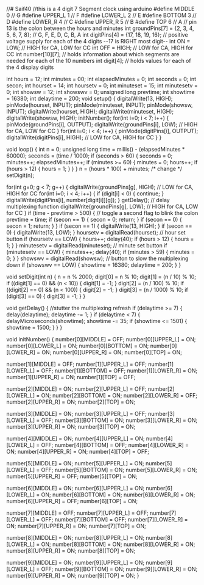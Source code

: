 //# Saif40
//this is a 4 digit 7 Segment clock using arduino 
#define MIDDLE 0 // G
#define UPPER_L 1 // F
#define LOWER_L 2 // E
#define BOTTOM 3 // D
#define LOWER_R 4 // C
#define UPPER_R 5 // B
#define TOP 6 // A
// pin 13 is the colon between the hours and minutes
int groundPins[7] = {2, 3, 4, 5, 6, 7, 8}; // G, F, E, D, C, B, A
int digitPins[4] = {17, 18, 19, 16}; // positive voltage supply for each of the 4 digits --17 is RIGHT most digit--
int ON = LOW; // HIGH for CA, LOW for CC
int OFF = HIGH; // LOW for CA, HIGH for CC
int number[10][7]; // holds information about which segments are needed for each of the 10 numbers
int digit[4]; // holds values for each of the 4 display digits

int hours = 12;
int minutes = 00;
int elapsedMinutes = 0;
int seconds = 0;
int secon;
int hourset = 14;
int hoursetv = 0;
int minuteset = 15;
int minutesetv = 0;
int showsw = 12;
int showswv = 0;
unsigned long prevtime;
int showtime = 16380;
int delaytime = 200;
void setup()
{
  digitalWrite(13, HIGH);
  pinMode(hourset, INPUT);
  pinMode(minuteset, INPUT);
  pinMode(showsw, INPUT);
  digitalWrite(hourset, HIGH);
  digitalWrite(minuteset, HIGH);
  digitalWrite(showsw, HIGH);
  initNumber();
  for(int i=0; i < 7; i++) {
    pinMode(groundPins[i], OUTPUT);
    digitalWrite(groundPins[i], LOW); // HIGH for CA, LOW for CC
  }
  for(int i=0; i < 4; i++) {
    pinMode(digitPins[i], OUTPUT);
    digitalWrite(digitPins[i], HIGH); // LOW for CA, HIGH for CC
  }
}

void loop() {
  int n = 0;
  unsigned long time = millis() - (elapsedMinutes * 60000);
  seconds = (time / 1000);
  if (seconds > 60) {
    seconds = 0;
    minutes++;
    elapsedMinutes++;
    if (minutes >= 60) {
      minutes = 0;
      hours++;
      if (hours > 12) {
        hours = 1;
      }
    }
  }
  n = (hours * 100) + minutes;   /* change  */
  setDigit(n);

  for(int g=0; g < 7; g++) {
    digitalWrite(groundPins[g], HIGH); // LOW for CA, HIGH for CC
    for(int i=0; i < 4; i++) {
      if (digit[i] < 0) {
        continue;
      }
      digitalWrite(digitPins[i], number[digit[i]][g]);
    }
    getDelay(); // delay multiplexing function
    digitalWrite(groundPins[g], LOW); // HIGH for CA, LOW for CC
  }
  if (time - prevtime > 500) { // toggle a second flag to blink the colon
    prevtime = time;
    if (secon == 1) {
      secon = 0;
      return;
    }
    if (secon == 0) {
      secon = 1;
      return;
    }
  }
if (secon == 1) {
  digitalWrite(13, HIGH);
}
if (secon == 0) {
  digitalWrite(13, LOW);
}
hoursetv = digitalRead(hourset); // hour set button
if (hoursetv == LOW) {
hours++;
delay(40);
if (hours > 12) {
  hours = 1;
}
}
minutesetv = digitalRead(minuteset); // minute set button
if (minutesetv == LOW) {
minutes++;
delay(40);
if (minutes > 59) {
  minutes = 0;
}
}
showswv = digitalRead(showsw); // button to slow the multiplexing down
if (showswv == LOW) {
showtime = 16380;
delaytime = 200;
}
}

void setDigit(int n) {
  n = n % 2000;
  digit[0] = n % 10;
  digit[1] = (n / 10) % 10;
  if ((digit[1] == 0) && (n < 10)) {
    digit[1] = -1;
  }
  digit[2] = (n / 100) % 10;
  if ((digit[2] == 0) && (n < 100)) {
    digit[2] = -1;
  }
  digit[3] = (n / 1000) % 10;
  if (digit[3] == 0) {
    digit[3] = -1;
  }
}

void getDelay() { //stutter the multiplexing refresh
  if (delaytime >= 7) {
  delay(delaytime);
  delaytime -= 1;
}
  if (delaytime < 7) {
  delayMicroseconds(showtime);
  showtime -= 35;
  if (showtime <= 1501) {
  showtime = 1500;
  }
  }
} 

void initNumber() {
  number[0][MIDDLE]  = OFF;
  number[0][UPPER_L] = ON;
  number[0][LOWER_L] = ON;
  number[0][BOTTOM]  = ON;
  number[0][LOWER_R] = ON;
  number[0][UPPER_R] = ON;
  number[0][TOP]     = ON;

  number[1][MIDDLE]  = OFF;
  number[1][UPPER_L] = OFF;
  number[1][LOWER_L] = OFF;
  number[1][BOTTOM]  = OFF;
  number[1][LOWER_R] = ON;
  number[1][UPPER_R] = ON;
  number[1][TOP]     = OFF;

  number[2][MIDDLE]  = ON;
  number[2][UPPER_L] = OFF;
  number[2][LOWER_L] = ON;
  number[2][BOTTOM]  = ON;
  number[2][LOWER_R] = OFF;
  number[2][UPPER_R] = ON;
  number[2][TOP]     = ON;

  number[3][MIDDLE]  = ON;
  number[3][UPPER_L] = OFF;
  number[3][LOWER_L] = OFF;
  number[3][BOTTOM]  = ON;
  number[3][LOWER_R] = ON;
  number[3][UPPER_R] = ON;
  number[3][TOP]     = ON;

  number[4][MIDDLE]  = ON;
  number[4][UPPER_L] = ON;
  number[4][LOWER_L] = OFF;
  number[4][BOTTOM]  = OFF;
  number[4][LOWER_R] = ON;
  number[4][UPPER_R] = ON;
  number[4][TOP]     = OFF;

  number[5][MIDDLE]  = ON;
  number[5][UPPER_L] = ON;
  number[5][LOWER_L] = OFF;
  number[5][BOTTOM]  = ON;
  number[5][LOWER_R] = ON;
  number[5][UPPER_R] = OFF;
  number[5][TOP]     = ON;

  number[6][MIDDLE]  = ON;
  number[6][UPPER_L] = ON;
  number[6][LOWER_L] = ON;
  number[6][BOTTOM]  = ON;
  number[6][LOWER_R] = ON;
  number[6][UPPER_R] = OFF;
  number[6][TOP]     = ON;

  number[7][MIDDLE]  = OFF;
  number[7][UPPER_L] = OFF;
  number[7][LOWER_L] = OFF;
  number[7][BOTTOM]  = OFF;
  number[7][LOWER_R] = ON;
  number[7][UPPER_R] = ON;
  number[7][TOP]     = ON;

  number[8][MIDDLE]  = ON;
  number[8][UPPER_L] = ON;
  number[8][LOWER_L] = ON;
  number[8][BOTTOM]  = ON;
  number[8][LOWER_R] = ON;
  number[8][UPPER_R] = ON;
  number[8][TOP]     = ON;

  number[9][MIDDLE]  = ON;
  number[9][UPPER_L] = ON;
  number[9][LOWER_L] = OFF;
  number[9][BOTTOM]  = ON;
  number[9][LOWER_R] = ON;
  number[9][UPPER_R] = ON;
  number[9][TOP]     = ON;
}
